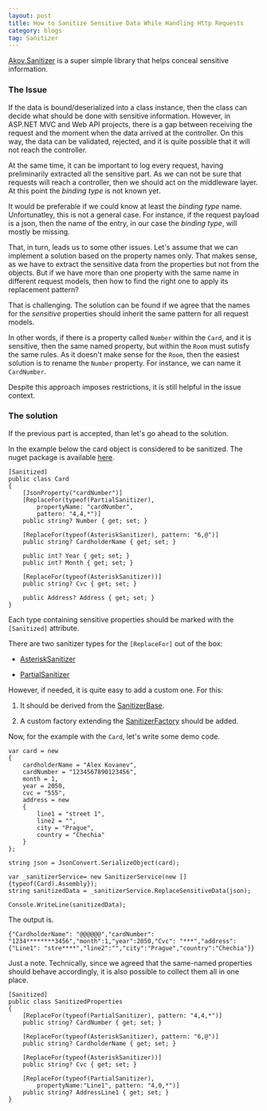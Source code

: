 ```yaml
---
layout: post
title: How to Sanitize Sensitive Data While Handling Http Requests
category: blogs
tag: Sanitizer
---
```


[Akov.Sanitizer](https://github.com/akovanev/Sanitizer/) is a super simple library that helps conceal sensitive information. 

### The Issue

If the data is bound/deserialized into a class instance, then the class can decide what should be done with sensitive information. However, in ASP.NET MVC and Web API projects, there is a gap between receiving the request and the moment when the data arrived at the controller. On this way, the data can be validated, rejected, and it is quite possible that it will not reach the controller. 

At the same time, it can be important to log every request, having preliminarily extracted all the sensitive part. As we can not be sure that  requests will reach a controller, then we should act on the middleware layer. At this point the *binding type* is not known yet. 

It would be preferable if we could know at least the *binding type* name. Unfortunatley, this is not a general case. For instance, if the request payload is a json, then the name of the entry, in our case the *binding type*, will mostly be missing. 

That, in turn, leads us to some other issues. Let's assume that we can implement a solution based on the property names only. That makes sense, as we have to extract the sensitive data from the properties but not from the objects. But if we have more than one property with the same name in different request models, then how to find the right one to apply its replacement pattern?

That is challenging. The solution can be found if we agree that the names for the *sensitive* properties should inherit the same pattern for all request models.

In other words, if there is a property called `Number` within the `Card`, and it is sensitive, then the same named property, but within the `Room` must sutisfy the same rules. As it doesn't make sense for the `Room`, then the easiest solution is to rename the `Number` property. For instance, we can name it `CardNumber`.

Despite this approach imposes restrictions, it is still helpful in the issue context.

### The solution

If the previous part is accepted, than let's go ahead to the solution.

In the example below the card object is considered to be sanitized. The nuget package is available [here](https://www.nuget.org/packages/Akov.Sanitizer/).
<pre><code class="language-cs">[Sanitized]
public class Card
{
    [JsonProperty("cardNumber")] 
    [ReplaceFor(typeof(PartialSanitizer), 
        propertyName: "cardNumber", 
        pattern: "4,4,*")]
    public string? Number { get; set; }

    [ReplaceFor(typeof(AsteriskSanitizer), pattern: "6,@")]
    public string? CardholderName { get; set; }

    public int? Year { get; set; }
    public int? Month { get; set; }

    [ReplaceFor(typeof(AsteriskSanitizer))]
    public string? Cvc { get; set; }

    public Address? Address { get; set; }
}
</code></pre>

Each type containing sensitive properties should be marked with the `[Sanitized]` attribute. 

There are two sanitizer types for the `[ReplaceFor]` out of the box: 

* [AsteriskSanitizer](https://github.com/akovanev/Sanitizer/blob/master/Akov.Sanitizer/Sanitizers/AsteriskSanitizer.cs)

* [PartialSanitizer](https://github.com/akovanev/Sanitizer/blob/master/Akov.Sanitizer/Sanitizers/PartialSanitizer.cs)

However, if needed, it is quite easy to add a custom one. For this:

1. It should be derived from the [SanitizerBase](https://github.com/akovanev/Sanitizer/blob/master/Akov.Sanitizer/Sanitizers/SanitizerBase.cs). 

2. A custom factory extending the [SanitizerFactory](https://github.com/akovanev/Sanitizer/blob/master/Akov.Sanitizer/Sanitizers/SanitizerFactory.cs) should be added.

Now, for the example with the `Card`, let's write some demo code.

<pre><code class="language-cs">var card = new
{
    cardholderName = "Alex Kovanev",
    cardNumber = "1234567890123456",
    month = 1,
    year = 2050,
    cvc = "555",
    address = new
    {
        line1 = "street 1",
        line2 = "",
        city = "Prague",
        country = "Chechia"
    }
};

string json = JsonConvert.SerializeObject(card);

var _sanitizerService= new SanitizerService(new []{typeof(Card).Assembly});
string sanitizedData = _sanitizerService.ReplaceSensitiveData(json);

Console.WriteLine(sanitizedData);
</code></pre>

The output is.
<pre><code class="nohighlight">{"CardholderName": "@@@@@@","cardNumber": "1234********3456","month":1,"year":2050,"Cvc": "***","address":{"Line1": "stre****","line2":"","city":"Prague","country":"Chechia"}}</code></pre>

Just a note. Technically, since we agreed that the same-named properties should behave accordingly, it is also possible to collect them all in one place. 

<pre><code class="language-cs">[Sanitized]
public class SanitizedProperties
{
    [ReplaceFor(typeof(PartialSanitizer), pattern: "4,4,*")]
    public string? CardNumber { get; set; }

    [ReplaceFor(typeof(AsteriskSanitizer), pattern: "6,@")]
    public string? CardholderName { get; set; }

    [ReplaceFor(typeof(AsteriskSanitizer))]
    public string? Cvc { get; set; }

    [ReplaceFor(typeof(PartialSanitizer), 
        propertyName:"Line1", pattern: "4,0,*")]
    public string? AddressLine1 { get; set; }
}
</code></pre>